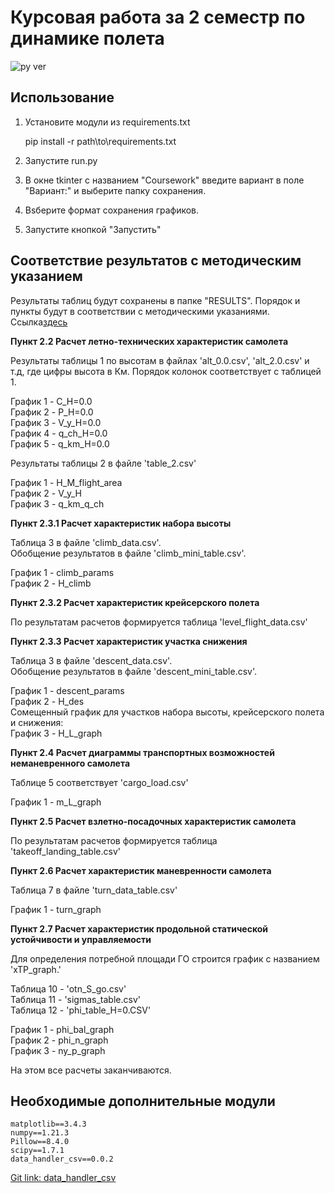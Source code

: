 # Курсовая работа за 2 семестр по динамике полета

![py ver](https://img.shields.io/badge/Python-3.9%2B-blue)

## Использование

1. Установите модули из requirements.txt

	pip install -r path\to\requirements.txt

2. Запустите run.py

3. В окне tkinter с названием "Coursework" введите вариант в поле "Вариант:" и выберите папку сохранения.

4. Вsберите формат сохранения графиков.

5. Запустите кнопкой "Запустить"

## Соответствие результатов с методическим указанием

Результаты таблиц будут сохранены в папке "RESULTS". 
Порядок и пункты будут в соответствии с методическими указаниями. 
Ссылка[здесь](https://disk.yandex.ru/i/hzpGRXPHZ-vW9g)   

**Пункт 2.2 Расчет летно-технических характеристик самолета**

Результаты таблицы 1 по высотам в файлах 'alt_0.0.csv', 'alt_2.0.csv' и т.д, где цифры высота в Км. Порядок колонок соответствует с таблицей 1.

График 1 - C_H=0.0\
График 2 - P_H=0.0\
График 3 - V_y_H=0.0\
График 4 - q_ch_H=0.0\
График 5 - q_km_H=0.0

Результаты таблицы 2 в файле 'table_2.csv'

График 1 - H_M_flight_area\
График 2 - V_y_H\
График 3 - q_km_q_ch


**Пункт 2.3.1 Расчет характеристик набора высоты**

Таблица 3 в файле 'climb_data.csv'.\
Обобщение результатов в файле 'climb_mini_table.csv'.

График 1 - climb_params\
График 2 - H_climb

**Пункт 2.3.2 Расчет характеристик крейсерского полета**

По результатам расчетов формируется таблица 'level_flight_data.csv'

**Пункт 2.3.3 Расчет характеристик участка снижения**

Таблица 3 в файле 'descent_data.csv'.\
Обобщение результатов в файле 'descent_mini_table.csv'.

График 1 - descent_params\
График 2 - H_des\
Сомещенный график для участков набора высоты, крейсерского полета и снижения:\
График 3 - H_L_graph

**Пункт 2.4 Расчет диаграммы транспортных возможностей неманевренного самолета**

Таблице 5 соответствует 'cargo_load.csv'

График 1 - m_L_graph

**Пункт 2.5 Расчет взлетно-посадочных характеристик самолета**

По результатам расчетов формируется таблица 'takeoff_landing_table.csv'

**Пункт 2.6 Расчет характеристик маневренности самолета**

Таблица 7 в файле 'turn_data_table.csv'

График 1 - turn_graph

**Пункт 2.7 Расчет характеристик продольной статической устойчивости и управляемости**

Для определения потребной площади ГО строится график с названием 'xTP_graph.'

Таблица 10 - 'otn_S_go.csv'\
Таблица 11 - 'sigmas_table.csv'\
Таблица 12 - 'phi_table_H=0.CSV'

График 1 - phi_bal_graph\
График 2 - phi_n_graph\
График 3 - ny_p_graph

На этом все расчеты заканчиваются. 

## Необходимые дополнительные модули

	matplotlib==3.4.3
	numpy==1.21.3
	Pillow==8.4.0
	scipy==1.7.1
	data_handler_csv==0.0.2

[Git link: data_handler_csv](https://github.com/lalapopa/data_handler_csv)









